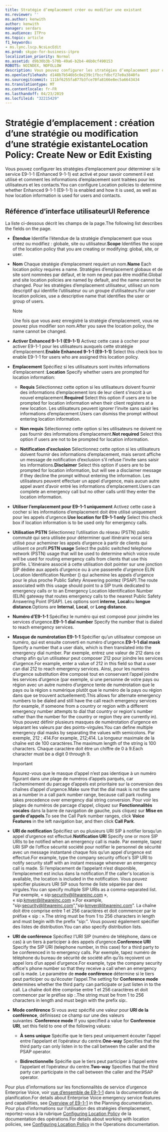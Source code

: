 ```yaml
---
title: Stratégie d’emplacement créer ou modifier une existant
ms.reviewer: ''
ms.author: kenwith
author: kenwith
manager: serdars
ms.audience: ITPro
ms.topic: article
f1_keywords:
- ms.lync.lscp.NcsLocEdit
ms.prod: skype-for-business-itpro
localization_priority: Normal
ms.assetid: d9b30b3b-570b-49a6-b2b4-46b0cf490153
ROBOTS: NOINDEX, NOFOLLOW
description: Vous pouvez configurer les stratégies d’emplacement pour déterminer si le service E9-1-1 (Enhanced 9-1-1) est activé et pour savoir comment il est utilisé et comment les informations d’emplacement sont traitées pour les utilisateurs et les contacts.
ms.openlocfilehash: d148b7b546b5c0e239c1fbccfdbcf27e0a3840fa
ms.sourcegitcommit: 111bf6255fa877b3fce70fa8166e8ec5a6643434
ms.translationtype: MT
ms.contentlocale: fr-FR
ms.lasthandoff: 04/23/2019
ms.locfileid: "32215429"
---
```

# <a name="location-policy-create-new-or-edit-existing"></a><span data-ttu-id="0d70e-103">Stratégie d’emplacement : création d’une stratégie ou modification d’une stratégie existante</span><span class="sxs-lookup"><span data-stu-id="0d70e-103">Location Policy: Create New or Edit Existing</span></span>

<span data-ttu-id="0d70e-104">Vous pouvez configurer les stratégies d’emplacement pour déterminer si le service E9-1-1 (Enhanced 9-1-1) est activé et pour savoir comment il est utilisé et comment les informations d’emplacement sont traitées pour les utilisateurs et les contacts.</span><span class="sxs-lookup"><span data-stu-id="0d70e-104">You can configure Location policies to determine whether Enhanced 9-1-1 (E9-1-1) is enabled and how it is used, as well as how location information is used for users and contacts.</span></span>

## <a name="ui-reference"></a><span data-ttu-id="0d70e-105">Référence d’interface utilisateur</span><span class="sxs-lookup"><span data-stu-id="0d70e-105">UI Reference</span></span>

<span data-ttu-id="0d70e-106">La liste ci-dessous décrit les champs de la page.</span><span class="sxs-lookup"><span data-stu-id="0d70e-106">The following list describes the fields on the page.</span></span>

- <span data-ttu-id="0d70e-107">**Étendue** Identifie l’étendue de la stratégie d’emplacement que vous créez ou modifiez : globale, site ou utilisateur.</span><span class="sxs-lookup"><span data-stu-id="0d70e-107">**Scope** Identifies the scope of the location policy that you are creating or modifying: global, site, or user.</span></span>

- <span data-ttu-id="0d70e-108">**Nom** Chaque stratégie d’emplacement requiert un nom.</span><span class="sxs-lookup"><span data-stu-id="0d70e-108">**Name** Each location policy requires a name.</span></span> <span data-ttu-id="0d70e-109">Stratégies d’emplacement globaux et de site sont nommées par défaut, et le nom ne peut pas être modifié.</span><span class="sxs-lookup"><span data-stu-id="0d70e-109">Global and site location policies are named by default, and the name cannot be changed.</span></span> <span data-ttu-id="0d70e-110">Pour les stratégies d’emplacement utilisateur, utilisez un nom descriptif qui identifie l’utilisateur ou un groupe d’utilisateurs.</span><span class="sxs-lookup"><span data-stu-id="0d70e-110">For user location policies, use a descriptive name that identifies the user or group of users.</span></span>

    > [!NOTE]
    > <span data-ttu-id="0d70e-111">Une fois que vous avez enregistré la stratégie d’emplacement, vous ne pouvez plus modifier son nom.</span><span class="sxs-lookup"><span data-stu-id="0d70e-111">After you save the location policy, the name cannot be changed.</span></span>

- <span data-ttu-id="0d70e-112">**Activer Enhanced 9-1-1 (E9-1-1)** Activez cette case à cocher pour activer E9-1-1 pour les utilisateurs auxquels cette stratégie d’emplacement.</span><span class="sxs-lookup"><span data-stu-id="0d70e-112">**Enable Enhanced 9-1-1 (E9-1-1)** Select this check box to enable E9-1-1 for users who are assigned this location policy.</span></span>

- <span data-ttu-id="0d70e-113">**Emplacement** Spécifiez si les utilisateurs sont invités informations d’emplacement :</span><span class="sxs-lookup"><span data-stu-id="0d70e-113">**Location** Specify whether users are prompted for location information:</span></span>

  - <span data-ttu-id="0d70e-114">**Requis** Sélectionnez cette option si les utilisateurs doivent fournir des informations d’emplacement lors de leur client s’inscrit à un nouvel emplacement.</span><span class="sxs-lookup"><span data-stu-id="0d70e-114">**Required** Select this option if users are to be prompted for location information when their client registers at a new location.</span></span> <span data-ttu-id="0d70e-115">Les utilisateurs peuvent ignorer l’invite sans saisir les informations d’emplacement.</span><span class="sxs-lookup"><span data-stu-id="0d70e-115">Users can dismiss the prompt without entering location information.</span></span>

  - <span data-ttu-id="0d70e-116">**Non requis** Sélectionnez cette option si les utilisateurs ne doivent ne pas fournir des informations d’emplacement.</span><span class="sxs-lookup"><span data-stu-id="0d70e-116">**Not required** Select this option if users are not to be prompted for location information.</span></span>

  - <span data-ttu-id="0d70e-117">**Notification d’exclusion** Sélectionnez cette option si les utilisateurs doivent fournir des informations d’emplacement, mais seront affiche un message de notification d’exclusion s’il refuse l’invite sans saisir les informations.</span><span class="sxs-lookup"><span data-stu-id="0d70e-117">**Disclaimer** Select this option if users are to be prompted for location information, but will see a disclaimer message if they decline the prompt without entering the information.</span></span> <span data-ttu-id="0d70e-118">Les utilisateurs peuvent effectuer un appel d’urgence, mais aucun autre appel avant d’avoir entré les informations d’emplacement.</span><span class="sxs-lookup"><span data-stu-id="0d70e-118">Users can complete an emergency call but no other calls until they enter the location information.</span></span>

- <span data-ttu-id="0d70e-119">**Utiliser l’emplacement pour E9-1-1 uniquement** Activez cette case à cocher si les informations d’emplacement doit être utilisé uniquement pour les appels d’urgence.</span><span class="sxs-lookup"><span data-stu-id="0d70e-119">**Use location for E9-1-1 only** Select this check box if location information is to be used only for emergency calls.</span></span>

- <span data-ttu-id="0d70e-120">**Utilisation PSTN** Sélectionnez l’utilisation du réseau (PSTN) public commuté qui sera utilisée pour déterminer quel itinéraire vocal sera utilisé pour acheminer les appels d’urgence à partir de clients qui utilisent ce profil.</span><span class="sxs-lookup"><span data-stu-id="0d70e-120">**PSTN usage** Select the public switched telephone network (PSTN) usage that will be used to determine which voice route will be used for routing emergency calls from clients that use this profile.</span></span> <span data-ttu-id="0d70e-121">L’itinéraire associé à cette utilisation doit pointer sur une jonction SIP dédiée aux appels d’urgence ou à une passerelle d’urgence ELIN Location Identification Number () qui achemine les appels d’urgence pour le plus proche Public Safety Answering pointez (PSAP).</span><span class="sxs-lookup"><span data-stu-id="0d70e-121">The route associated with this usage should point to a SIP trunk dedicated to emergency calls or to an Emergency Location Identification Number (ELIN) gateway that routes emergency calls to the nearest Public Safety Answering Point (PSAP).</span></span> <span data-ttu-id="0d70e-122">Les options sont **interne**, **Local**ou **longue distance**.</span><span class="sxs-lookup"><span data-stu-id="0d70e-122">Options are **Internal**, **Local**, or **Long distance**.</span></span>

- <span data-ttu-id="0d70e-123">**Numéro d’E9-1-1** Spécifiez le numéro qui est composé pour joindre les services d’urgence.</span><span class="sxs-lookup"><span data-stu-id="0d70e-123">**E9-1-1 dial number** Specify the number that is dialed to reach emergency services.</span></span>

- <span data-ttu-id="0d70e-124">**Masque de numérotation E9-1-1** Spécifier qu’un utilisateur compose un numéro, qui est ensuite converti en numéro d’urgence.</span><span class="sxs-lookup"><span data-stu-id="0d70e-124">**E9-1-1 dial mask** Specify a number that a user dials, which is then translated into the emergency dial number.</span></span> <span data-ttu-id="0d70e-125">Par exemple, entrez une valeur de 212 dans ce champ afin qu’un utilisateur peut composer 212 pour joindre les services d’urgence.</span><span class="sxs-lookup"><span data-stu-id="0d70e-125">For example, enter a value of 212 in this field so that a user can dial 212 to reach emergency services.</span></span> <span data-ttu-id="0d70e-126">Ainsi, pour les numéros d’urgence substitution être composé tout en conservant l’appel joindre les services d’urgence (par exemple, si une personne de votre pays ou région avec un autre numéro d’urgence tente de numérotation que le pays ou la région s numérique plutôt que le numéro de la pays ou région dans que se trouvent actuellement).</span><span class="sxs-lookup"><span data-stu-id="0d70e-126">This allows for alternate emergency numbers to be dialed and still have the call reach emergency services (for example, if someone from a country or region with a different emergency number attempts to dial that country or region's number rather than the number for the country or region they are currently in).</span></span> <span data-ttu-id="0d70e-127">Vous pouvez définir plusieurs masques de numérotation d’urgence en séparant les valeurs par des points-virgules.</span><span class="sxs-lookup"><span data-stu-id="0d70e-127">You can define multiple emergency dial masks by separating the values with semicolons.</span></span> <span data-ttu-id="0d70e-128">Par exemple, 212 ; 414.</span><span class="sxs-lookup"><span data-stu-id="0d70e-128">For example, 212;414.</span></span> <span data-ttu-id="0d70e-129">La longueur maximale de la chaîne est de 100 caractères.</span><span class="sxs-lookup"><span data-stu-id="0d70e-129">The maximum length of the string is 100 characters.</span></span> <span data-ttu-id="0d70e-130">Chaque caractère doit être un chiffre de 0 à 9.</span><span class="sxs-lookup"><span data-stu-id="0d70e-130">Each character must be a digit 0 through 9.</span></span>

    > [!IMPORTANT]
    > <span data-ttu-id="0d70e-131">Assurez-vous que le masque d’appel n’est pas identique à un numéro figurant dans une plage de numéros d’appels parqués, car l’acheminement du parcage d’appels est prioritaire sur la conversion des chaînes d’appel d’urgence.</span><span class="sxs-lookup"><span data-stu-id="0d70e-131">Make sure that the dial mask is not the same as a number in a call park number range, because call park routing takes precedence over emergency dial string conversion.</span></span> <span data-ttu-id="0d70e-132">Pour voir les plages de numéros de parcage d’appel, cliquez sur **Fonctionnalités vocales** dans la barre de navigation de gauche, puis cliquez sur **Mise en garde d’appels**.</span><span class="sxs-lookup"><span data-stu-id="0d70e-132">To see the Call Park number ranges, click **Voice Features** in the left navigation bar, and then click **Call Park**.</span></span>

- <span data-ttu-id="0d70e-133">**URI de notification** Spécifiez un ou plusieurs URI SIP à notifier lorsqu’un appel d’urgence est effectué.</span><span class="sxs-lookup"><span data-stu-id="0d70e-133">**Notification URI** Specify one or more SIP URIs to be notified when an emergency call is made.</span></span> <span data-ttu-id="0d70e-134">Par exemple, tapez URI SIP de l’office sécurité société pour notifier le personnel de sécurité avec un message instantané chaque fois qu’un appel d’urgence est effectué.</span><span class="sxs-lookup"><span data-stu-id="0d70e-134">For example, type the company security office's SIP URI to notify security staff with an instant message whenever an emergency call is made.</span></span> <span data-ttu-id="0d70e-135">Si l’emplacement de l’appelant n’est disponible, l’emplacement est inclus dans la notification.</span><span class="sxs-lookup"><span data-stu-id="0d70e-135">If the caller's location is available, the location is included in the notification.</span></span> <span data-ttu-id="0d70e-136">Vous pouvez spécifier plusieurs URI SIP sous forme de liste séparée par des virgules.</span><span class="sxs-lookup"><span data-stu-id="0d70e-136">You can specify multiple SIP URIs as a comma-separated list.</span></span> <span data-ttu-id="0d70e-137">Par exemple, « sip:security@litwareinc.com », « sip:kmyer@litwareinc.com ».</span><span class="sxs-lookup"><span data-stu-id="0d70e-137">For example, "sip:security@litwareinc.com","sip:kmyer@litwareinc.com".</span></span> <span data-ttu-id="0d70e-138">La chaîne doit être comprise entre 1 et 256 caractères et doit commencer par le préfixe « sip : ».</span><span class="sxs-lookup"><span data-stu-id="0d70e-138">The string must be from 1 to 256 characters in length and must begin with the prefix "sip:".</span></span> <span data-ttu-id="0d70e-139">Vous pouvez également spécifier des listes de distribution.</span><span class="sxs-lookup"><span data-stu-id="0d70e-139">You can also specify distribution lists.</span></span>

- <span data-ttu-id="0d70e-140">**URI de conférence** Spécifiez l’URI SIP (numéro de téléphone, dans ce cas) à un tiers à participer à des appels d’urgence.</span><span class="sxs-lookup"><span data-stu-id="0d70e-140">**Conference URI** Specify the SIP URI (telephone number, in this case) for a third party to be conferenced in to emergency calls.</span></span> <span data-ttu-id="0d70e-141">Par exemple, tapez numéro de téléphone du bureau de sécurité de société afin qu’ils reçoivent un appel lors d’un appel d’urgence.</span><span class="sxs-lookup"><span data-stu-id="0d70e-141">For example, type the company security office's phone number so that they receive a call when an emergency call is made.</span></span> <span data-ttu-id="0d70e-142">Le paramètre de **mode conférence** détermine si le tiers peut participer ou qu’écouter l’appel.</span><span class="sxs-lookup"><span data-stu-id="0d70e-142">The setting for **Conference mode** determines whether the third party can participate or just listen in to the call.</span></span> <span data-ttu-id="0d70e-143">La chaîne doit être comprise entre 1 et 256 caractères et doit commencer par le préfixe sip :.</span><span class="sxs-lookup"><span data-stu-id="0d70e-143">The string must be from 1 to 256 characters in length and must begin with the prefix sip:.</span></span>

- <span data-ttu-id="0d70e-144">**Mode conférence** Si vous avez spécifié une valeur pour **URI de la conférence**, définissez ce champ sur une des valeurs suivantes :</span><span class="sxs-lookup"><span data-stu-id="0d70e-144">**Conference mode** If you specified a value for **Conference URI**, set this field to one of the following values:</span></span>

  - <span data-ttu-id="0d70e-145">**À sens unique** Spécifie que le tiers peut uniquement écouter l’appel entre l’appelant et l’opérateur du centre.</span><span class="sxs-lookup"><span data-stu-id="0d70e-145">**One-way** Specifies that the third party can only listen in to the call between the caller and the PSAP operator.</span></span>

  - <span data-ttu-id="0d70e-146">**Bidirectionnelle** Spécifie que le tiers peut participer à l’appel entre l’appelant et l’opérateur du centre.</span><span class="sxs-lookup"><span data-stu-id="0d70e-146">**Two-way** Specifies that the third party can participate in the call between the caller and the PSAP operator.</span></span>

<span data-ttu-id="0d70e-147">Pour plus d’informations sur les fonctionnalités de service d’urgence Enterprise Voice, voir [vue d’ensemble de E9-1-1](https://technet.microsoft.com/library/c01e6774-bc9f-4c5b-a60b-478b7317b2b7.aspx) dans la documentation de planification.</span><span class="sxs-lookup"><span data-stu-id="0d70e-147">For details about Enterprise Voice emergency service features and capabilities, see [Overview of E9-1-1](https://technet.microsoft.com/library/c01e6774-bc9f-4c5b-a60b-478b7317b2b7.aspx) in the Planning documentation.</span></span> <span data-ttu-id="0d70e-148">Pour plus d’informations sur l’utilisation des stratégies d’emplacement, reportez-vous à la rubrique [Configuring Location Policy](https://technet.microsoft.com/library/14e41bcb-ea0a-49c2-99b3-1f61fc34416d.aspx) de la documentation des opérations.</span><span class="sxs-lookup"><span data-stu-id="0d70e-148">For details about working with location policies, see [Configuring Location Policy](https://technet.microsoft.com/library/14e41bcb-ea0a-49c2-99b3-1f61fc34416d.aspx) in the Operations documentation.</span></span>


